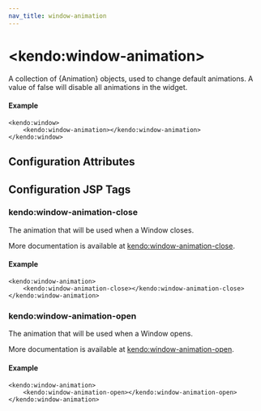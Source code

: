 ```yaml
---
nav_title: window-animation
---
```


# \<kendo:window-animation\>

A collection of {Animation} objects, used to change default animations. A value of false
will disable all animations in the widget.

#### Example
    <kendo:window>
        <kendo:window-animation></kendo:window-animation>
    </kendo:window>

## Configuration Attributes


##  Configuration JSP Tags

### kendo:window-animation-close

The animation that will be used when a Window closes.

More documentation is available at [kendo:window-animation-close](/api/wrappers/jsp/window/animation-close).

#### Example

    <kendo:window-animation>
        <kendo:window-animation-close></kendo:window-animation-close>
    </kendo:window-animation>

### kendo:window-animation-open

The animation that will be used when a Window opens.

More documentation is available at [kendo:window-animation-open](/api/wrappers/jsp/window/animation-open).

#### Example

    <kendo:window-animation>
        <kendo:window-animation-open></kendo:window-animation-open>
    </kendo:window-animation>

